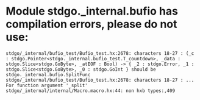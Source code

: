 # Module stdgo._internal.bufio has compilation errors, please do not use:
```
stdgo/_internal/bufio_test/Bufio_test.hx:2678: characters 18-27 : (_c : stdgo.Pointer<stdgo._internal.bufio_test.T_countdown>, _data : stdgo.Slice<stdgo.GoByte>, _atEOF : Bool) -> { _2 : stdgo.Error, _1 : stdgo.Slice<stdgo.GoByte>, _0 : stdgo.GoInt } should be stdgo._internal.bufio.SplitFunc
stdgo/_internal/bufio_test/Bufio_test.hx:2678: characters 18-27 : ... For function argument '_split'
stdgo/_internal/internal/Macro.macro.hx:44: non hxb types:,409

```

